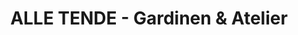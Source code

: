 ---
title: "ALLE TENDE - Gardinen & Atelier"
url: /cottbus/alle-tende-gardinen-und-atelier/
shop: Textil
---